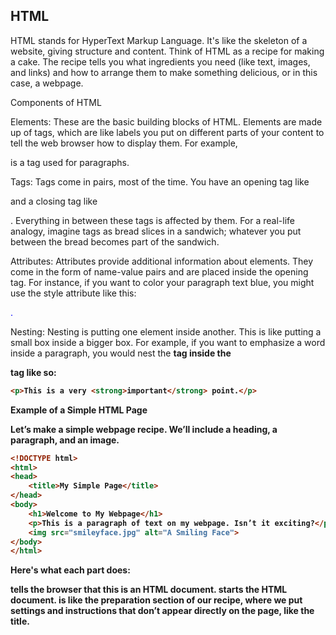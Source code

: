 ## HTML
HTML stands for HyperText Markup Language. It's like the skeleton of a website, giving structure and content. Think of HTML as a recipe for making a cake. The recipe tells you what ingredients you need (like text, images, and links) and how to arrange them to make something delicious, or in this case, a webpage.

Components of HTML

Elements: These are the basic building blocks of HTML. Elements are made up of tags, which are like labels you put on different parts of your content to tell the web browser how to display them. For example, <p> is a tag used for paragraphs.

Tags: Tags come in pairs, most of the time. You have an opening tag like <p> and a closing tag like </p>. Everything in between these tags is affected by them. For a real-life analogy, imagine tags as bread slices in a sandwich; whatever you put between the bread becomes part of the sandwich.

Attributes: Attributes provide additional information about elements. They come in the form of name-value pairs and are placed inside the opening tag. For instance, if you want to color your paragraph text blue, you might use the style attribute like this: <p style="color: blue;">.

Nesting: Nesting is putting one element inside another. This is like putting a small box inside a bigger box. For example, if you want to emphasize a word inside a paragraph, you would nest the <strong> tag inside the <p> tag like so:

```html
<p>This is a very <strong>important</strong> point.</p>
```
Example of a Simple HTML Page

Let’s make a simple webpage recipe. We’ll include a heading, a paragraph, and an image.
```html
<!DOCTYPE html>
<html>
<head>
    <title>My Simple Page</title>
</head>
<body>
    <h1>Welcome to My Webpage</h1>
    <p>This is a paragraph of text on my webpage. Isn’t it exciting?</p>
    <img src="smileyface.jpg" alt="A Smiling Face">
</body>
</html>
```

Here's what each part does:

<!DOCTYPE html> tells the browser that this is an HTML document.
<html> starts the HTML document.
<head> is like the preparation section of our recipe, where we put settings and instructions that don’t appear directly on the page, like the title.
<title> is like naming your recipe. It shows up as the name on the browser tab.
<body> is where all the content that shows up on the main part of the webpage goes.
<h1> is a heading tag, making text big and bold, like a chapter title in a book.
<p> is for paragraphs, just like writing a normal paragraph in English class.
<img> is an image tag, where src (source) tells the browser where the image is located, and alt (alternative text) describes the image if it can’t be displayed.


## HTML TAG:

### Basic HTML Tags
- `<!DOCTYPE>`: Defines the document type and version of HTML.
- `<html>`: The root element of an HTML page.
- `<head>`: Contains meta-information about the HTML document.
- `<title>`: Specifies a title for the document.
- `<body>`: Contains the content of an HTML document.

### Text Formatting Tags
- `<h1>` to `<h6>`: Heading tags, with `<h1>` being the most important, and `<h6>` the least.
- `<p>`: Defines a paragraph.
- `<br>`: Inserts a single line break.
- `<hr>`: Creates a thematic break (horizontal rule) in the document.
- `<b>` and `<strong>`: Bold text, with `<strong>` indicating strong importance.
- `<i>` and `<em>`: Italic text, with `<em>` indicating emphasized text.
- `<u>`: Underlined text.
- `<sup>`: Superscript text.
- `<sub>`: Subscript text.
- `<blockquote>`: Defines a section that is quoted from another source.
- `<q>`: Defines a short inline quotation.
- `<abbr>`: Represents an abbreviation or acronym.
- `<cite>`: Defines the title of a work.
- `<code>`: Displays its content styled in a fashion intended for computer code.
- `<pre>`: Text displayed in a preformatted style.

### Hyperlinks and Images
- `<a>`: Defines a hyperlink.
- `<img>`: Embeds an image in the document.
- `<map>` and `<area>`: Define an image map.

### Lists
- `<ul>`: Unordered list.
- `<ol>`: Ordered list.
- `<li>`: List item.
- `<dl>`: Description list.
- `<dt>`: Term/names in a description list.
- `<dd>`: Description of the term in a description list.

### Tables
- `<table>`: Defines a table.
- `<th>`: Table header.
- `<tr>`: Table row.
- `<td>`: Table data/cell.
- `<caption>`: Defines a table caption.
- `<colgroup>`: Specifies a group of one or more columns in a table for formatting.
- `<col>`: Specifies column properties for each column within a `<colgroup>`.

### Forms and Inputs
- `<form>`: Defines an HTML form for user input.
- `<input>`: Input control.
- `<textarea>`: Defines a multi-line text input.
- `<button>`: Defines a clickable button.
- `<select>`: Defines a drop-down list.
- `<option>`: Defines an option in a drop-down list.
- `<label>`: Defines a label for `<input>` elements.
- `<fieldset>`: Groups related elements in a form.
- `<legend>`: Caption for a `<fieldset>`.

### New HTML5 Tags
- `<article>`: Defines independent, self-contained content.
- `<section>`: Defines a section in a document.
- `<nav>`: Defines navigation links.
- `<aside>`: Defines content aside from the content it is placed in.
- `<header>`: Represents a container for introductory content or a set of navigational links.
- `<footer>`: Defines a footer for a document or section.
- `<figure>` and `<figcaption>`: Specifies self-contained content, like illustrations, diagrams, photos, code listings, etc., along with a caption.

### Semantic Elements
- `<main>`: Specifies the main content of a document.
- `<mark>`: Highlights text.
- `<time>`: Represents a specific period in time.


## HTML Attributes:

### Understanding HTML Attributes

HTML attributes are special words used within HTML tags to control the tag's behavior or to provide additional information about an element. They are like the settings on your smartphone apps or gadgets, letting you customize how they work or what they display.

### Basic Concept of Attributes

Attributes are always specified in the opening tag and usually come in name/value pairs like this: `name="value"`. For example, if you think of the `<img>` tag as a command to display a picture, the attributes tell the browser where to find the picture and what alternative text to display if the picture can't be loaded.

### Common Attributes

Here are some of the most commonly used HTML attributes:

1. **id**: Gives a unique identity to an element. It's like a personal name for that part of the webpage, which can be used by CSS and JavaScript to style or manipulate that specific element.
   ```html
   <div id="header">This is the header of the page.</div>
   ```

2. **class**: Assigns a class to an element. Unlike `id`, you can use the same class on multiple elements. This is useful for styling groups of elements in the same way or for applying JavaScript actions to them.
   ```html
   <div class="note">This is a note.</div>
   ```

3. **style**: Allows you to apply CSS styles directly to the element. This is like changing the outfit of the element to make it look a certain way.
   ```html
   <p style="color: blue;">This text is blue.</p>
   ```

4. **title**: Provides extra information about an element. It is usually displayed as a tooltip when the mouse hovers over the element.
   ```html
   <p title="Hello Tooltip!">Hover over me to see a tooltip.</p>
   ```

5. **href**: Used in anchor tags (`<a>`), it indicates the URL to which the link points.
   ```html
   <a href="https://www.example.com">Visit Example.com</a>
   ```

6. **src**: Used in image (`<img>`) and script (`<script>`) tags, it specifies the URL of the image or script.
   ```html
   <img src="image.jpg" alt="Description of image">
   ```

7. **alt**: Used with `<img>` tags, it provides alternative text which describes the image if it can't be displayed.
   ```html
   <img src="logo.png" alt="Company Logo">
   ```

8. **type**: Often seen in `<input>` and `<script>` tags, it specifies the type of input or script.
   ```html
   <input type="text" name="firstname">
   <script type="text/javascript">
   ```

### Advanced Attributes

There are attributes designed for specific elements to handle particular tasks:

- **`placeholder`** in `<input>` elements: Shows a hint to the user about what kind of information is expected before they start typing.
- **`disabled`** and **`readonly`** in form elements: Control whether the user can change the value of an input.
- **`selected`**, **`checked`**, and **`required`** in form elements: These influence how options in forms are initially displayed (whether they are selected by default, whether a checkbox is checked, or whether a field must be filled out).

### Practical Example

Let's put together a simple form to see attributes in action:

```html
<form action="/submit-form" method="POST">
    <label for="name">Name:</label>
    <input type="text" id="name" name="user_name" required placeholder="Enter your name">
    <input type="submit" value="Submit">
</form>
```

In this example:
- The `<form>` tag uses `action` to specify where to send the form data when submitted and `method` to specify how to send it.
- The `<input>` tags use `type`, `id`, `name`, `required`, and `placeholder` to define what kind of input they accept and how they should behave.
